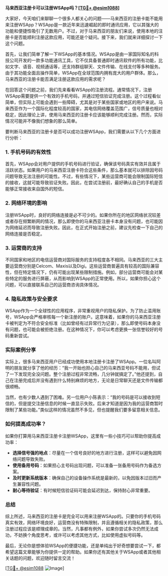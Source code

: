 **马来西亚注册卡可以注册WSApp吗？[[TG💪+ @esim1088](https://t.me/s/esim1088)]**

大家好，今天咱们来聊聊一个很多人都关心的问题——马来西亚的注册卡能不能用来注册WSApp？WSApp是一款近年来迅速崛起的即时通讯应用，它以其强大的功能和便捷性吸引了无数用户。不过，对于马来西亚的朋友们来说，使用本地的注册卡是否能顺利注册这款应用，可能还是个疑问。接下来，我们就来详细探讨一下这个问题。

首先，让我们简单了解一下WSApp的基本情况。WSApp是由一家国际知名的科技公司开发的一款多功能通讯工具，它不仅具备普通即时通讯软件的所有功能，比如文字、语音、视频通话等，还支持群组聊天、文件传输、在线支付等多种服务。由于其功能全面且操作简单，WSApp在全球范围内拥有庞大的用户群体。那么，马来西亚的注册卡能否满足注册这款应用的需求呢？

在回答这个问题之前，我们先来看看WSApp的注册流程。通常情况下，注册WSApp需要提供一个有效的手机号码，并通过短信验证完成注册。这个过程看似简单，但实际上可能会遇到一些障碍，尤其是对于某些国家或地区的用户来说。马来西亚作为一个国际化程度较高的国家，其电信网络覆盖范围广，信号质量也相对稳定，因此理论上讲，使用马来西亚的注册卡应该能够顺利完成注册。然而，实际情况可能并不像我们想象的那么简单。

要判断马来西亚的注册卡是否可以成功注册WSApp，我们需要从以下几个方面进行分析：

### 1. **手机号码的有效性**
   首先，WSApp会对用户提供的手机号码进行验证，确保该号码真实有效并且属于活跃状态。如果用户的马来西亚注册卡符合这些条件，那么基本就可以排除因号码问题导致无法注册的可能性。不过，有些情况下，某些运营商可能会限制国际短信的接收，这就可能导致验证失败。因此，在尝试注册前，最好确认自己的手机是否能够正常接收来自国外的短信。

### 2. **网络环境的影响**
   注册WSApp时，良好的网络连接是必不可少的。如果你所在的地区网络状况较差或者存在频繁断网的情况，那么即使你的马来西亚注册卡本身没有问题，也可能因为网络延迟而导致注册失败。因此，在正式开始注册之前，建议先检查一下自己的网络连接是否稳定。

### 3. **运营商的支持**
   不同国家和地区的电信运营商对国际服务的支持程度各不相同。马来西亚的三大主要运营商分别是Celcom、Maxis以及Digi。这些运营商普遍具有较高的国际兼容性，但在特定情况下，仍有可能出现某些限制措施。例如，部分运营商可能会对某些特定的服务进行屏蔽，从而影响到WSApp的正常使用。所以，如果你担心这个问题，可以直接联系自己的运营商咨询具体情况。

### 4. **隐私政策与安全要求**
   WSApp作为一个全球性的应用程序，非常重视用户的隐私保护。为了防止滥用账号，WSApp会严格审核每一个新注册的账户。这意味着，如果你的马来西亚注册卡被判定为不符合安全标准（比如曾经有过异常行为记录），那么即使号码本身没有问题，也可能会被拒绝注册。在这种情况下，你可以考虑更换一张信誉较好的号码重新尝试。

### 实际案例分享
实际上，很多马来西亚用户已经成功使用本地注册卡注册了WSApp。一位名叫阿明的朋友就分享了他的经历：“我一开始也担心自己的马来西亚号码不能用，但试了一下发现完全没问题。整个注册过程非常流畅，几分钟就搞定了。”他还提到，自己在注册完成后并没有遇到什么特别麻烦的地方，无论是日常聊天还是文件传输都很顺畅。

当然，也有少数人遇到了困难。另一位用户小陈表示：“我的号码是可以接收到短信的，但是提交注册信息的时候一直显示失败。后来才知道是因为我的运营商暂时限制了某些功能。”类似这样的情况虽然不多见，但也提醒我们要多留意相关信息。

### 如何提高成功率？
如果你打算用马来西亚注册卡注册WSApp，这里有一些小技巧可以帮助你提高成功率：
- **选择信号强的地点**：尽量在一个信号良好的地方进行注册，这样可以避免因网络问题导致失败。
- **使用备用号码**：如果担心主号码出现问题，可以准备一张备用号码作为备选方案。
- **及时更新系统版本**：确保自己的设备操作系统是最新的，以免因版本过旧而产生兼容性问题。
- **耐心等待验证**：有时候短信验证码可能会延迟到达，保持耐心非常重要。

### 总结
综上所述，马来西亚的注册卡是完全可以用来注册WSApp的。只要你的手机号码真实有效，网络环境良好，运营商没有特殊限制，并且遵循相关的隐私政策，那么注册过程应该是顺理成章的。当然，凡事都有例外，如果你尝试多次仍然无法成功，不妨换个角度思考，或许可以考虑其他方式，比如使用虚拟号码等。

最后，无论你是想体验WSApp的便捷功能，还是单纯出于好奇想要尝试一下，都希望这篇文章能够为你提供一定的帮助。如果你还有其他关于WSApp或者其他相关话题的问题，欢迎随时留言交流！

[[TG💪+ @esim1088](https://t.me/s/esim1088) ![Image](https://i.postimg.cc/4NQfJmqS/Snipaste-2025-05-13-00-14-12.png)]